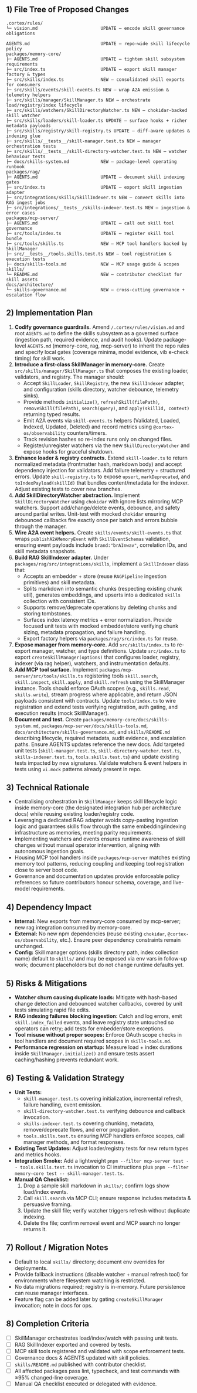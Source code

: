 ## 1) File Tree of Proposed Changes
```
.cortex/rules/
└─ vision.md                        UPDATE – encode skill governance obligations

AGENTS.md                           UPDATE – repo-wide skill lifecycle policy
packages/memory-core/
├─ AGENTS.md                        UPDATE – tighten skill subsystem requirements
├─ src/index.ts                     UPDATE – export skill manager factory & types
├─ src/skills/index.ts              NEW – consolidated skill exports for consumers
├─ src/skills/events/skill-events.ts NEW – wrap A2A emission & telemetry helpers
├─ src/skills/manager/SkillManager.ts NEW – orchestrate load/registry/index lifecycle
├─ src/skills/watchers/SkillDirectoryWatcher.ts NEW – chokidar-backed skill watcher
├─ src/skills/loaders/skill-loader.ts UPDATE – surface hooks + richer metadata payloads
├─ src/skills/registry/skill-registry.ts UPDATE – diff-aware updates & indexing glue
├─ src/skills/__tests__/skill-manager.test.ts NEW – manager orchestration tests
├─ src/skills/__tests__/skill-directory-watcher.test.ts NEW – watcher behaviour tests
├─ docs/skills-system.md            NEW – package-level operating runbook
packages/rag/
├─ AGENTS.md                        UPDATE – document skill indexing gates
├─ src/index.ts                     UPDATE – export skill ingestion adapter
├─ src/integrations/skills/SkillIndexer.ts NEW – convert skills into RAG ingest jobs
├─ src/integrations/__tests__/skills-indexer.test.ts NEW – ingestion & error cases
packages/mcp-server/
├─ AGENTS.md                        UPDATE – call out skill tool governance
├─ src/tools/index.ts               UPDATE – register skill tool bundle
├─ src/tools/skills.ts              NEW – MCP tool handlers backed by SkillManager
├─ src/__tests__/tools.skills.test.ts NEW – tool registration & execution tests
├─ docs/skills-tools.md             NEW – MCP usage guide & scopes
skills/
└─ README.md                        NEW – contributor checklist for skill assets
docs/architecture/
└─ skills-governance.md             NEW – cross-cutting governance + escalation flow
```

## 2) Implementation Plan
1. **Codify governance guardrails.** Amend `/.cortex/rules/vision.md` and root `AGENTS.md` to define the skills subsystem as a governed surface (ingestion path, required evidence, and audit hooks). Update package-level `AGENTS.md` (memory-core, rag, mcp-server) to inherit the repo rules and specify local gates (coverage minima, model evidence, vib e-check timing) for skill work.
2. **Introduce a first-class SkillManager in memory-core.** Create `src/skills/manager/SkillManager.ts` that composes the existing loader, validators, and registry. The manager should:
   - Accept `SkillLoader`, `SkillRegistry`, the new `SkillIndexer` adapter, and configuration (skills directory, watcher debounce, telemetry sinks).
   - Provide methods `initialize()`, `refreshSkill(filePath)`, `removeSkill(filePath)`, `search(query)`, and `apply(skillId, context)` returning typed results.
   - Emit A2A events via `skill-events.ts` helpers (Validated, Loaded, Indexed, Updated, Deleted) and record metrics using `@cortex-os/observability` counters/timers.
   - Track revision hashes so re-index runs only on changed files.
   - Register/unregister watchers via the new `SkillDirectoryWatcher` and expose hooks for graceful shutdown.
3. **Enhance loader & registry contracts.** Extend `skill-loader.ts` to return normalized metadata (frontmatter hash, markdown body) and accept dependency injection for validators. Add failure telemetry + structured errors. Update `skill-registry.ts` to expose `upsert`, `markDeprecated`, and `toIndexPayload(skillId)` that bundles content/metadata for the indexer. Adjust existing tests to cover new branches.
4. **Add SkillDirectoryWatcher abstraction.** Implement `SkillDirectoryWatcher` using `chokidar` with ignore lists mirroring MCP watchers. Support add/change/delete events, debounce, and safety around partial writes. Unit-test with mocked `chokidar` ensuring debounced callbacks fire exactly once per batch and errors bubble through the manager.
5. **Wire A2A event helpers.** Create `skills/events/skill-events.ts` that wraps `publishA2AMemoryEvent` with `SkillEventSchemas` validation, ensuring event payloads include `brand:"brAInwav"`, correlation IDs, and skill metadata snapshots.
6. **Build RAG SkillIndexer adapter.** Under `packages/rag/src/integrations/skills`, implement a `SkillIndexer` class that:
   - Accepts an embedder + store (reuse `RAGPipeline` ingestion primitives) and skill metadata.
   - Splits markdown into semantic chunks (respecting existing chunk util), generates embeddings, and upserts into a dedicated `skills` collection with consistent IDs.
   - Supports remove/deprecate operations by deleting chunks and storing tombstones.
   - Surfaces index latency metrics + error normalization. Provide focused unit tests with mocked embedder/store verifying chunk sizing, metadata propagation, and failure handling.
   - Export factory helpers via `packages/rag/src/index.ts` for reuse.
7. **Expose manager from memory-core.** Add `src/skills/index.ts` to re-export manager, watcher, and type definitions. Update `src/index.ts` to export `createSkillManager(options)` that configures loader, registry, indexer (via rag helper), watchers, and instrumentation defaults.
8. **Add MCP tool surface.** Implement `packages/mcp-server/src/tools/skills.ts` registering tools `skill.search`, `skill.inspect`, `skill.apply`, and `skill.refresh` using the SkillManager instance. Tools should enforce OAuth scopes (e.g., `skills.read`, `skills.write`), stream progress where applicable, and return JSON payloads consistent with contracts. Update `tools/index.ts` to wire registration and extend tests verifying registration, auth gating, and execution results (mock SkillManager).
9. **Document and test.** Create `packages/memory-core/docs/skills-system.md`, `packages/mcp-server/docs/skills-tools.md`, `docs/architecture/skills-governance.md`, and `skills/README.md` describing lifecycle, required metadata, audit evidence, and escalation paths. Ensure AGENTS updates reference the new docs. Add targeted unit tests (`skill-manager.test.ts`, `skill-directory-watcher.test.ts`, `skills-indexer.test.ts`, `tools.skills.test.ts`) and update existing tests impacted by new signatures. Validate watchers & event helpers in tests using `vi.mock` patterns already present in repo.

## 3) Technical Rationale
- Centralising orchestration in `SkillManager` keeps skill lifecycle logic inside memory-core (the designated integration hub per architecture docs) while reusing existing loader/registry code.
- Leveraging a dedicated RAG adapter avoids copy-pasting ingestion logic and guarantees skills flow through the same embedding/indexing infrastructure as memories, meeting parity requirements.
- Implementing watchers and events ensures runtime awareness of skill changes without manual operator intervention, aligning with autonomous ingestion goals.
- Housing MCP tool handlers inside `packages/mcp-server` matches existing memory tool patterns, reducing coupling and keeping tool registration close to server boot code.
- Governance and documentation updates provide enforceable policy references so future contributors honour schema, coverage, and live-model requirements.

## 4) Dependency Impact
- **Internal:** New exports from memory-core consumed by mcp-server; new rag integration consumed by memory-core.
- **External:** No new npm dependencies (reuse existing `chokidar`, `@cortex-os/observability`, etc.). Ensure peer dependency constraints remain unchanged.
- **Config:** Skill manager options (skills directory path, index collection name) default to `skills/` and may be exposed via env vars in follow-up work; document placeholders but do not change runtime defaults yet.

## 5) Risks & Mitigations
- **Watcher churn causing duplicate loads:** Mitigate with hash-based change detection and debounced watcher callbacks, covered by unit tests simulating rapid file edits.
- **RAG indexing failures blocking ingestion:** Catch and log errors, emit `skill.index_failed` events, and leave registry state untouched so operators can retry; add tests for embedder/store exceptions.
- **Tool misuse without proper scopes:** Enforce OAuth scope checks in tool handlers and document required scopes in `skills-tools.md`.
- **Performance regression on startup:** Measure load + index durations inside `SkillManager.initialize()` and ensure tests assert caching/hashing prevents redundant work.

## 6) Testing & Validation Strategy
- **Unit Tests:**
  - `skill-manager.test.ts` covering initialization, incremental refresh, failure handling, event emission.
  - `skill-directory-watcher.test.ts` verifying debounce and callback invocation.
  - `skills-indexer.test.ts` covering chunking, metadata, remove/deprecate flows, and error propagation.
  - `tools.skills.test.ts` ensuring MCP handlers enforce scopes, call manager methods, and format responses.
- **Existing Test Updates:** Adjust loader/registry tests for new return types and metrics hooks.
- **Integration Smoke:** Add a lightweight `pnpm --filter mcp-server test -- tools.skills.test.ts` invocation to CI instructions plus `pnpm --filter memory-core test -- skill-manager.test.ts`.
- **Manual QA Checklist:**
  1. Drop a sample skill markdown in `skills/`; confirm logs show load/index events.
  2. Call `skill.search` via MCP CLI; ensure response includes metadata & persuasive framing.
  3. Update the skill file; verify watcher triggers refresh without duplicate indexing.
  4. Delete the file; confirm removal event and MCP search no longer returns it.

## 7) Rollout / Migration Notes
- Default to local `skills/` directory; document env overrides for deployments.
- Provide fallback instructions (disable watcher + manual refresh tool) for environments where filesystem watching is restricted.
- No data migrations required; registry is in-memory. Future persistence can reuse manager interfaces.
- Feature flag can be added later by gating `createSkillManager` invocation; note in docs for ops.

## 8) Completion Criteria
- [ ] SkillManager orchestrates load/index/watch with passing unit tests.
- [ ] RAG SkillIndexer exported and covered by tests.
- [ ] MCP skill tools registered and validated with scope enforcement tests.
- [ ] Governance docs & AGENTS updated with skill policies.
- [ ] `skills/README.md` published with contributor checklist.
- [ ] All affected packages pass lint, typecheck, and test commands with ≥95% changed-line coverage.
- [ ] Manual QA checklist executed or delegated with evidence.
